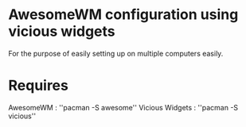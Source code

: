 AwesomeWM configuration using vicious widgets
===

For the purpose of easily setting up on multiple computers easily.

Requires
===
AwesomeWM : ''pacman -S awesome''
Vicious Widgets : ''pacman -S vicious''
